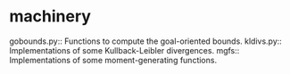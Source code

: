 # machinery

gobounds.py:: Functions to compute the goal-oriented bounds.
kldivs.py:: Implementations of some Kullback-Leibler divergences.
mgfs:: Implementations of some moment-generating functions.

